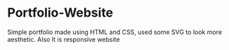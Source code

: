 # Portfolio-Website
Simple portfolio made using HTML and CSS, used some SVG to look more aesthetic. Also It is responsive website
